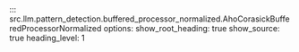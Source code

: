 ::: src.llm.pattern_detection.buffered_processor_normalized.AhoCorasickBufferedProcessorNormalized
    options:
        show_root_heading: true
        show_source: true
        heading_level: 1
